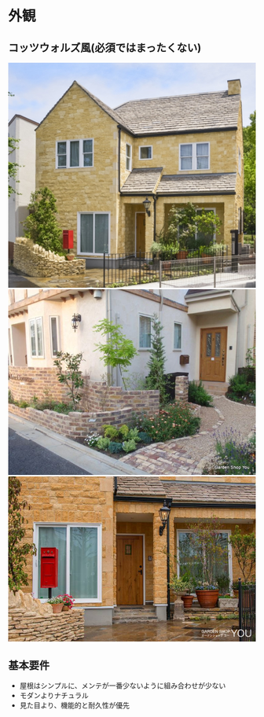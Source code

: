 # 外観

## コッツウォルズ風(必須ではまったくない)

![](imgae/外観1.jpg)
![](imgae/外観2.jpg)
![](imgae/外観3.jpg)

## 基本要件
* 屋根はシンプルに、メンテが一番少ないように組み合わせが少ない
* モダンよりナチュラル
* 見た目より、機能的と耐久性が優先


